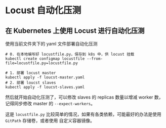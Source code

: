 # Locust 自动化压测

## 在 Kubernetes 上使用 Locust 进行自动化压测

使用当前文件夹下的 yaml 文件部署自动化压测

```shell
# 0. 在本地编写好 locustfile.py，保存到 k8s 中，供 locust 挂载
kubectl create configmap locustfile --from-file=locustfile.py=locustfile.py

# 1. 部署 locust master
kubectl apply -f loucst-master.yaml
# 2. 部署 loucst slaves
kubectl apply -f loucst-slaves.yaml
```

然后就开始自动化压测了，可以修改 slaves 的 replicas 数量以增减 worker 数，记得同步修改 master 的
`--expect-workers`。

这是 `locustfile.py` 比较简单的情况，如果有各类依赖，可能最好的办法是使用 `GitPath` 存储卷，或者使用
自定义容器镜像。
